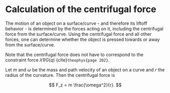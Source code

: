 # Calculation of the centrifugal force

The motion of an object on a surface/curve - and therefore its liftoff behavior -
is determined by the forces acting on it, including the centrifugal force
from the surface/curve. Using the centrifugal force and all other forces,
one can determine whether the object is pressed towards or away from the
surface/curve.

Note that the centrifugal force does not have to correspond to the constraint
force $\lambda \nabla G(q)$ {cite}`theophys{page 202}`.

Let $m$ and $\omega$ be the mass and path velocity of an object on a curve and
$r$ the radius of the curvature. Then the centrifugal force is

$$
  F_z = m \frac{\omega^2}{r}.
$$
